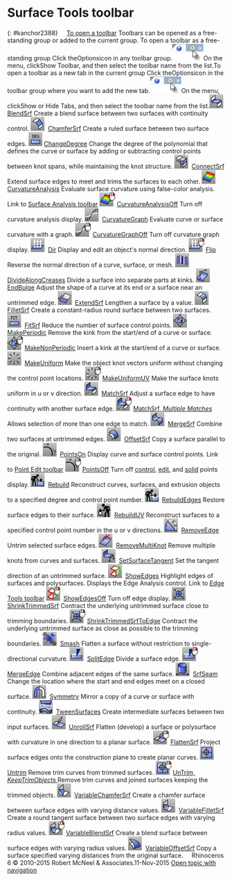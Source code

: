 ---
---


# Surface Tools toolbar
{: #kanchor2388}
 [![images/transparent.gif](images/transparent.gif)To open a toolbar](javascript:void(0);) Toolbars can be opened as a free-standing group or added to the current group.
To open a toolbar as a free-standing group
Click theOptionsicon in any toolbar group.![images/toolbar-howtoopen.png](images/toolbar-howtoopen.png)On the menu, clickShow Toolbar, and then select the toolbar name from the list.To open a toolbar as a new tab in the current group
Click theOptionsicon in the toolbar group where you want to add the new tab.![images/toolbar-howtoopen.png](images/toolbar-howtoopen.png)On the menu, clickShow or Hide Tabs, and then select the toolbar name from the list.![images/blendsrf.png](images/blendsrf.png) [BlendSrf](blendsrf.html) 
Create a blend surface between two surfaces with continuity control.
![images/chamfersrf.png](images/chamfersrf.png) [ChamferSrf](chamfersrf.html) 
Create a ruled surface between two surface edges.
 [![images/changedegree-srf.png](images/changedegree-srf.png)ChangeDegree](changedegree.html) 
Change the degree of the polynomial that defines the curve or surface by adding or subtracting control points between knot spans, while maintaining the knot structure.
![images/connectsrf.png](images/connectsrf.png) [ConnectSrf](connectsrf.html) 
Extend surface edges to meet and trims the surfaces to each other.
![images/curvatureanalysis.png](images/curvatureanalysis.png) [CurvatureAnalysis](curvatureanalysis.html) 
Evaluate surface curvature using false-color analysis.
Link to [Surface Analysis toolbar](surface-analysis-toolbar.html) 
![images/curvatureanalysisoff.png](images/curvatureanalysisoff.png) [CurvatureAnalysisOff](curvatureanalysis.html#curvatureanalysisoff) 
Turn off curvature analysis display.
![images/curvaturegraph.png](images/curvaturegraph.png) [CurvatureGraph](curvaturegraph.html) 
Evaluate curve or surface curvature with a graph.
![images/curvaturegraphoff.png](images/curvaturegraphoff.png) [CurvatureGraphOff](curvaturegraph.html#curvaturegraphoff) 
Turn off curvature graph display.
![images/direction.png](images/direction.png) [Dir](dir.html) 
Display and edit an object's normal direction.
![images/flip-dir-rt.png](images/flip-dir-rt.png) [Flip](flip.html) 
Reverse the normal direction of a curve, surface, or mesh.
![images/dividealongcreases.png](images/dividealongcreases.png) [DivideAlongCreases](dividealongcreases.html) 
Divide a surface into separate parts at kinks.
![images/endbulge-srf.png](images/endbulge-srf.png) [EndBulge](endbulge.html) 
Adjust the shape of a curve at its end or a surface near an untrimmed edge.
![images/extendsrf.png](images/extendsrf.png) [ExtendSrf](extendsrf.html) 
Lengthen a surface by a value.
![images/filletsrf.png](images/filletsrf.png) [FilletSrf](filletsrf.html) 
Create a constant-radius round surface between two surfaces.
![images/fitsrf.png](images/fitsrf.png) [FitSrf](fitsrf.html) 
Reduce the number of surface control points.
![images/makesrfperiodic.png](images/makesrfperiodic.png) [MakePeriodic](makeperiodic.html) 
Remove the kink from the start/end of a curve or surface.
![images/makesrfnonperiodic.png](images/makesrfnonperiodic.png) [MakeNonPeriodic](makeperiodic.html#makenonperiodic) 
Insert a kink at the start/end of a curve or surface.
![images/makeuniform.png](images/makeuniform.png) [MakeUniform](makeuniform.html) 
Make the object knot vectors uniform without changing the control point locations.
![images/makeuniformuv-makeuniform-rt.png](images/makeuniformuv-makeuniform-rt.png) [MakeUniformUV](makeuniform.html#makeuniformuv) 
Make the surface knots uniform in u or v&#160;direction.
![images/matchsrf.png](images/matchsrf.png) [MatchSrf](matchsrf.html) 
Adjust a surface edge to have continuity with another surface edge.
![images/matchsrf-multiple.png](images/matchsrf-multiple.png) [MatchSrf, *Multiple Matches* ](matchsrf.html) 
Allows selection of more than one edge to match.
![images/mergesrf.png](images/mergesrf.png) [MergeSrf](mergesrf.html) 
Combine two surfaces at untrimmed edges.
![images/offsetsrf.png](images/offsetsrf.png) [OffsetSrf](offsetsrf.html) 
Copy a surface parallel to the original.
![images/pointson.png](images/pointson.png) [PointsOn](pointson.html) 
Display curve and surface control points.
Link to [Point Edit toolbar](point-edit-toolbar.html) 
![images/pointsoff.png](images/pointsoff.png) [PointsOff](pointson.html#pointsoff) 
Turn off [control](pointson.html), [edit](pointson.html#editpton), and [solid](pointson.html#solidpton) points display.
![images/rebuild-srf.png](images/rebuild-srf.png) [Rebuild](rebuild.html) 
Reconstruct curves, surfaces, and extrusion objects to a specified degree and control point number.
![images/rebuildedges.png](images/rebuildedges.png) [RebuildEdges](rebuildedges.html) 
Restore surface edges to their surface.
![images/rebuilduv.png](images/rebuilduv.png) [RebuildUV](rebuilduv.html) 
Reconstruct surfaces to a specified control point number in the u or v&#160;directions.
![images/removeedge.png](images/removeedge.png) [RemoveEdge](trim.html#removeedge) 
Untrim selected surface edges.
![images/removemultiknot.png](images/removemultiknot.png) [RemoveMultiKnot](insertknot.html#removemultiknot) 
Remove multiple knots from curves and surfaces.
![images/setsurfacetangent.png](images/setsurfacetangent.png) [SetSurfaceTangent](setsurfacetangent.html) 
Set the tangent direction of an untrimmed surface.
![images/showedges.png](images/showedges.png) [ShowEdges](showedges.html) 
Highlight edges of surfaces and polysurfaces. Displays the Edge Analysis control.
Link to [Edge Tools toolbar](edge-tools-toolbar.html) 
![images/showedgesoff.png](images/showedgesoff.png) [ShowEdgesOff](showedges.html#showedgesoff) 
Turn off edge display.
![images/shrinktrimmedsrf.png](images/shrinktrimmedsrf.png) [ShrinkTrimmedSrf](shrinktrimmedsrf.html) 
Contract the underlying untrimmed surface close to trimming boundaries.
![images/shrinktrimmedsrftoedge.png](images/shrinktrimmedsrftoedge.png) [ShrinkTrimmedSrfToEdge](shrinktrimmedsrf.html#shrinktrimmedsrftoedge) 
Contract the underlying untrimmed surface as close as possible to the trimming boundaries.
![images/smash.png](images/smash.png) [Smash](smash.html) 
Flatten a surface without restriction to single-directional curvature.
![images/splitedge.png](images/splitedge.png) [SplitEdge](splitedge.html) 
Divide a surface edge.
![images/mergeedge-splitedge-rt.png](images/mergeedge-splitedge-rt.png) [MergeEdge](mergeedge.html) 
Combine adjacent edges of the same surface.
![images/srfseam.png](images/srfseam.png) [SrfSeam](srfseam.html) 
Change the location where the start and end edges meet on a closed surface.
![images/symmetry.png](images/symmetry.png) [Symmetry](symmetry.html) 
Mirror a copy of a curve or surface with continuity.
![images/tweensurfaces.png](images/tweensurfaces.png) [TweenSurfaces](tweensurfaces.html) 
Create intermediate surfaces between two input surfaces.
![images/unrollsrf.png](images/unrollsrf.png) [UnrollSrf](unrollsrf.html) 
Flatten (develop) a surface or polysurface with curvature in one direction to a planar surface.
![images/flattensrf.png](images/flattensrf.png) [FlattenSrf](flattensrf.html) 
Project surface edges onto the construction plane to create planar curves.
![images/untrim-srf.png](images/untrim-srf.png) [Untrim](trim.html#untrim) 
Remove trim curves from trimmed surfaces.
![images/untrim-srf-keep.png](images/untrim-srf-keep.png) [UnTrim, *KeepTrimObjects* ](trim.html#keeptrimobjects) 
Remove trim curves and joined surfaces keeping the trimmed objects.
![images/variablechamfersrf.png](images/variablechamfersrf.png) [VariableChamferSrf](variablechamfersrf.html) 
Create a chamfer surface between surface edges with varying distance values.
![images/variablefilletsrf.png](images/variablefilletsrf.png) [VariableFilletSrf](variablefilletsrf.html) 
Create a round tangent surface between two surface edges with varying radius values.
![images/variableblendsrf-variablefilletsrf-rt.png](images/variableblendsrf-variablefilletsrf-rt.png) [VariableBlendSrf](variableblendsrf.html) 
Create a blend surface between surface edges with varying radius values.
![images/variableoffsetsrf.png](images/variableoffsetsrf.png) [VariableOffsetSrf](variableoffsetsrf.html) 
Copy a surface specified varying distances from the original surface.
&#160;
&#160;
Rhinoceros 6 © 2010-2015 Robert McNeel &amp; Associates.11-Nov-2015
 [Open topic with navigation](surface-tools-toolbar.html) 

